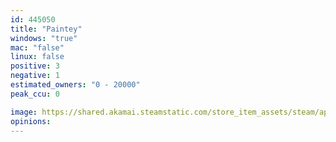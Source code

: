 ```yaml
---
id: 445050
title: "Paintey"
windows: "true"
mac: "false"
linux: false
positive: 3
negative: 1
estimated_owners: "0 - 20000"
peak_ccu: 0

image: https://shared.akamai.steamstatic.com/store_item_assets/steam/apps/445050/header.jpg?t=1502017801
opinions:
---
```

